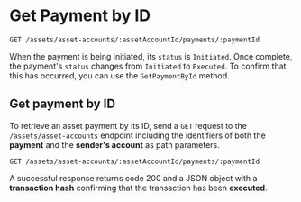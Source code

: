# Get Payment by ID

```http
GET /assets/asset-accounts/:assetAccountId/payments/:paymentId
```

When the payment is being initiated, its `status` is `Initiated`. Once complete, the payment's `status` changes from `Initiated` to `Executed`. To confirm that this has occurred, you can use the `GetPaymentById` method.


## Get payment by ID

To retrieve an asset payment by its ID, send a `GET` request to the `/assets/asset-accounts` endpoint including the identifiers of both the **payment** and the **sender's account** as path parameters.


```http
GET /assets/asset-accounts/:assetAccountId/payments/:paymentId
```
A successful response returns code 200 and a JSON object with a **transaction hash** confirming that the transaction has been **executed**.


<!--- 

A successful response means that the public and private key shares were created at a specific address. It returns a status of 200 and a JSON object representing the found asset account, including its **ID**, **asset symbol**, **status**, **address**, **public key**, **date created**, and **date updated**.

```json
{ 
    "id": aa-five-blue-caab30165c",
    "assetSymbol": "ETH",
    "status": "Enabled",
    "address": "0x...",
    "publicKey": "xkeypub...",
    "dateCreated": "2022-06-20t09:45:15.017Z",
    "dateUpdated": "2022-06-20t09:45:15.017Z"
}
```



---

```http
POST /assets/asset-accounts/:assetPaymentId/payments
```

To initiate a payment to an asset account, send a `POST` request to the  endpoint. Incldue an asset account identifier as a path parameter, and in the request body send the amount and type of funds as well as the receiver's kind and address:

```http
POST /assets/asset-accounts/:assetPaymentId/payments
```

```json
{
    "receiver": 
    {
        "kind": "BlockchainWalletAddress",
        "address": "0x...."
    }
    "assetSymbol":  "ETH",
    "amount": "0.0001"
}
```

If successful, the response contains, among other things, a **date stamp** and a **new payment ID**, confirming that a new payment of the correct **amount** and **type** is being **initiated**:

```json
{ 
    "status": "Initiated",
    "assetSymbol": "ETH",
    "id": aa-five-blue-caab30165c"
    "dateCreated": "2022-06-20t09:45:15.017Z"
}
```

When the payment is being initiated, its `status` is `Initiated`. Once complete, the payment's `status` changes from `Initiated` to `Executed`. To confirm that this has occurred, you can use the [`GetPaymentById` method](GetPaymentById.md).

--->